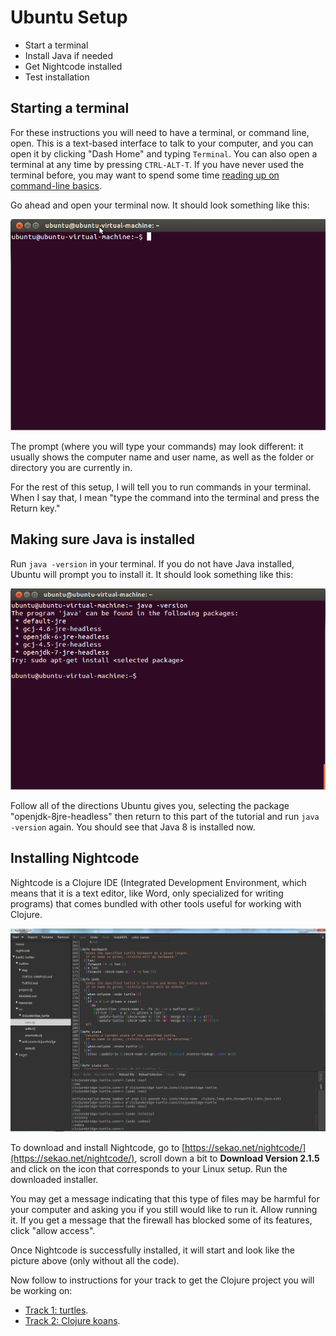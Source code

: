 Ubuntu Setup
==========

* Start a terminal
* Install Java if needed
* Get Nightcode installed
* Test installation

## Starting a terminal

For these instructions you will need to have a terminal, or command line, open. This is a text-based interface to talk to your computer, and you can open it by clicking "Dash Home" and typing `Terminal`. You can also open a terminal at any time by pressing `CTRL-ALT-T`. If you have never used the terminal before, you may want to spend some time [reading up on command-line basics](http://blog.teamtreehouse.com/command-line-basics).

Go ahead and open your terminal now. It should look something like this:

![blank terminal](img/ubuntu/blank_terminal.png)

The prompt (where you will type your commands) may look different: it usually shows the computer name and user name, as well as the folder or directory you are currently in.

For the rest of this setup, I will tell you to run commands in your terminal. When I say that, I mean "type the command into the terminal and press the Return key."

## Making sure Java is installed

Run `java -version` in your terminal. If you do not have Java installed, Ubuntu will prompt you to install it. It should look something like this:

![no java](img/ubuntu/no_java.png)

Follow all of the directions Ubuntu gives you, selecting the package "openjdk-8jre-headless" then return to this part of the tutorial and run `java -version` again. You should see that Java 8 is installed now. 

<!--
If Java is installed, you will see something like this in your terminal:

![Java version](img/ubuntu/java_version.png)

The details of Java's version may differ from what you see above; that is perfectly fine.
-->

## Installing Nightcode

Nightcode is a Clojure IDE (Integrated Development Environment, which means that it is a text editor, like Word, only specialized for writing programs) that comes bundled with other tools useful for 
working with Clojure. 

![Nightcode IDE](img/nightcode.jpg)

To download and install Nightcode, go to [https://sekao.net/nightcode/](https://sekao.net/nightcode/), scroll down a bit to **Download Version 2.1.5** and click on the icon that corresponds to your Linux setup. Run the downloaded installer. 

You may get a message indicating that this type of files may be harmful for your computer and asking you if you still would like to run it. Allow running it. If you get a message that the firewall has blocked some of its features, click "allow access". 

Once Nightcode is successfully installed, it will start and look like the picture above (only without all the code).

Now follow to instructions for your track to get the Clojure project you will be working on: 

- [Track 1: turtles](setup_track1.md).
- [Track 2: Clojure koans](setup_track2.md). 
